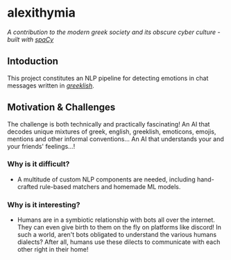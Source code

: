 # alexithymia
_A contribution to the modern greek society and its obscure cyber culture - built with [spaCy](https://spacy.io/)_

## Intoduction
This project constitutes an NLP pipeline for detecting emotions in chat messages written in _[greeklish](https://en.wikipedia.org/wiki/Greeklish)_.

## Motivation & Challenges
The challenge is both technically and practically fascinating! An AI that decodes unique mixtures of greek, english, greeklish, emoticons, emojis, mentions and other informal conventions... An AI that understands your and your friends' feelings...!

### Why is it difficult?
- A multitude of custom NLP components are needed, including hand-crafted rule-based matchers and homemade ML models.

### Why is it interesting?
- Humans are in a symbiotic relationship with bots all over the internet. They can even give birth to them on the fly on platforms like discord! In such a world, aren't bots obligated to understand the various humans dialects? After all, humans use these dilects to communicate with each other right in their home!